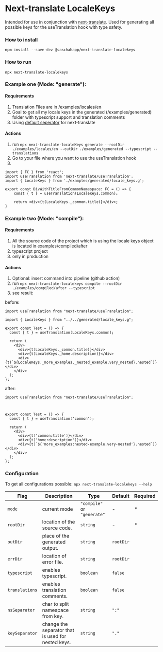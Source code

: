 # Next-translate LocaleKeys
Intended for use in conjunction with [next-translate](https://github.com/vinissimus/next-translate).
Used for generating all possible keys for the useTranslation hook with type safety.

### How to install
`npm install --save-dev @saschahapp/next-translate-localekeys`

### How to run
`npx next-translate-localekeys`


### Example one (Mode: "generate"):

#### Requirements
1. Translation Files are in /examples/locales/en
2. Goal to get all my locale keys in the generated (/examples/generated) folder with typescript support and translation comments
3. Using [default seperator](https://github.com/vinissimus/next-translate#3-configuration) for next-translate

#### Actions
1. run `npx next-translate-localeKeys generate --rootDir ./examples/locales/en --outDir ./examples/generated --typescript --translations`
2. Go to your file where you want to use the useTranslation hook
3. 
```tsx
import { FC } from 'react'; 
import useTranslation from 'next-translate/useTranslation';
import { LocaleKeys } from './examples/generated/locale_keys.g';

export const DivWithTitleFromCommonNamespace: FC = () => {
    const { t } = useTranslation(LocaleKeys.common);

    return <div>{t(LocaleKeys._common.title)}</div>;
}
```

### Example two (Mode: "compile"):

#### Requirements
1. All the source code of the project which is using the locale keys object is located in examples/compiled/after
2. typescript project
3. only in production

#### Actions
1. Optional: insert command into pipeline (github action)
2. run `npx next-translate-localekeys compile --rootDir ./examples/compiled/after --typescript`
3. see result:

before:
```tsx
import useTranslation from "next-translate/useTranslation";

import { LocaleKeys } from "../../generated/locale_keys.g";

export const Test = () => {
  const { t } = useTranslation(LocaleKeys.common);

  return (
    <div>
      <div>{t(LocaleKeys._common.title)}</div>
      <div>{t(LocaleKeys._home.description)}</div>
      <div>{t(`${LocaleKeys._more_examples._nested_example.very_nested}.nested`)}</div>
    </div>
  );
};
```

after:
```tsx
import useTranslation from "next-translate/useTranslation";



export const Test = () => {
  const { t } = useTranslation('common');

  return (
    <div>
      <div>{t('common:title')}</div>
      <div>{t('home:description')}</div>
      <div>{t(`${'more_examples:nested-example.very-nested'}.nested`)}</div>
    </div>
  );
};
```


### Configuration
To get all configurations possible:
`npx next-translate-localekeys --help`

| Flag | Description | Type | Default | Required |
| ---- | ----------- | ---- | ------- | -------- |
| `mode` | current mode | `"compile"` or `"generate"` | - |  *
| `rootDir` | location of the source code. | `string` | - |  *
| `outDir` | place of the generated output. | `string` | `rootDir` |
| `errDir` | location of error file. | `string` | `rootDir` | 
| `typescript` | enables typescript. | `boolean` | `false` | 
| `translations` | enables translation comments. | `boolean` | `false` |
| `nsSeparator` | char to split namespace from key. | `string` | `":"` |
| `keySeparator` | change the separator that is used for nested keys. | `string` | `"."` |